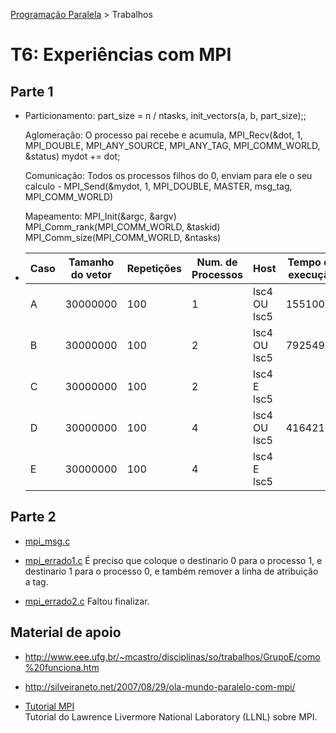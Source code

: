 [Programação Paralela](https://github.com/AndreaInfUFSM/elc139-2017a) > Trabalhos

# T6: Experiências com MPI

## Parte 1

+ Particionamento: part_size = n / ntasks, init_vectors(a, b, part_size);;
 
  Aglomeração: O processo pai recebe e acumula, MPI_Recv(&dot, 1, MPI_DOUBLE, MPI_ANY_SOURCE, MPI_ANY_TAG, MPI_COMM_WORLD, &status) mydot += dot;

  Comunicação: Todos os processos filhos do 0, enviam para ele o seu calculo - MPI_Send(&mydot, 1, MPI_DOUBLE, MASTER, msg_tag, MPI_COMM_WORLD) 

  Mapeamento: MPI_Init(&argc, &argv) MPI_Comm_rank(MPI_COMM_WORLD, &taskid) MPI_Comm_size(MPI_COMM_WORLD, &ntasks)
 

+ | Caso | Tamanho do vetor | Repetições | Num. de Processos | Host | Tempo de execução | SpeedUp |
  | ---- | ---------------- | ---------- | ----------------- | ---- | ----------------- |------- |
  | A    | 30000000 | 100 | 1 | lsc4 OU lsc5 | 15510056 | |
  | B    | 30000000 | 100 | 2 | lsc4 OU lsc5 | 7925493 | 1.95 |
  | C    | 30000000 | 100 | 2 | lsc4 E lsc5 |  ||
  | D    | 30000000 | 100 | 4 | lsc4 OU lsc5 | 4164210 | 3.72 |
  | E    | 30000000 | 100 | 4 | lsc4 E lsc5 |  | |


## Parte 2

+ [mpi_msg.c](mpi_msg.c) 

+ [mpi_errado1.c](mpi_errado1.c) É preciso que coloque o destinario 0 para o processo 1, e destinario 1 para o processo 0, e também remover a linha de atribuição a tag.

+ [mpi_errado2.c](mpi_errado2.c) Faltou finalizar.


## Material de apoio
- http://www.eee.ufg.br/~mcastro/disciplinas/so/trabalhos/GrupoE/como%20funciona.htm

- http://silveiraneto.net/2007/08/29/ola-mundo-paralelo-com-mpi/

- [Tutorial MPI](https://computing.llnl.gov/tutorials/mpi/)  
  Tutorial do Lawrence Livermore National Laboratory (LLNL) sobre MPI.
